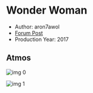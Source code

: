# Wonder Woman

* Author: aron7awol
* [Forum Post](https://www.avsforum.com/threads/bass-eq-for-filtered-movies.2995212/post-56778360)
* Production Year: 2017

## Atmos

![img 0](https://i.imgur.com/2wB6qJf.jpg)

![img 1](https://i.imgur.com/UiNdIOw.jpg)

